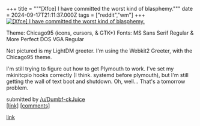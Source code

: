 +++
title = """[Xfce] I have committed the worst kind of blasphemy."""
date = 2024-09-17T21:11:37.000Z
tags = ["reddit","wm"]
+++
[![[Xfce] I have committed the worst kind of blasphemy.](https://preview.redd.it/fl35u12kqfpd1.png?width=640&crop=smart&auto=webp&s=dbbd54d167c167b289ba73c465ac452bf6e2eeea "[Xfce] I have committed the worst kind of blasphemy.")](https://www.reddit.com/r/unixporn/comments/1fjb0jm/xfce_i_have_committed_the_worst_kind_of_blasphemy/)

Theme: Chicago95 (icons, cursors, & GTK+) Fonts: MS Sans Serif Regular & More Perfect DOS VGA Regular

Not pictured is my LightDM greeter. I'm using the Webkit2 Greeter, with the Chicago95 theme.

I'm still trying to figure out how to get Plymouth to work. I've set my mkinitcpio hooks correctly (I think. systemd before plymouth), but I'm still getting the wall of text boot and shutdown. Oh, well... That's a tomorrow problem.

submitted by [/u/Dumbf-ckJuice](https://www.reddit.com/user/Dumbf-ckJuice)  
[\[link\]](https://i.redd.it/fl35u12kqfpd1.png) [\[comments\]](https://www.reddit.com/r/unixporn/comments/1fjb0jm/xfce_i_have_committed_the_worst_kind_of_blasphemy/)

[link](https://www.reddit.com/r/unixporn/comments/1fjb0jm/xfce_i_have_committed_the_worst_kind_of_blasphemy/)
